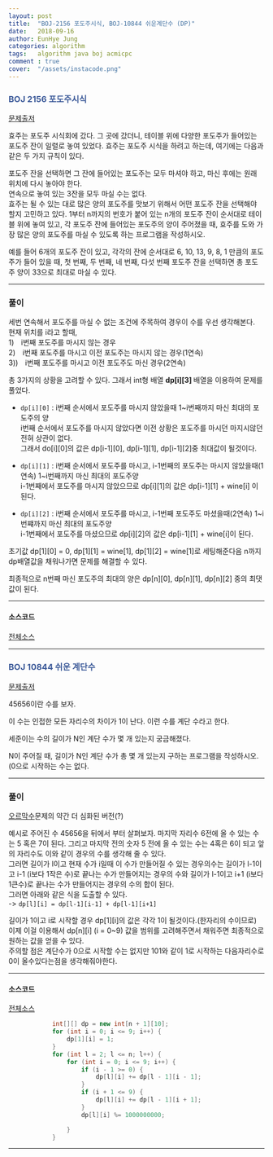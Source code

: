 ```yaml
---
layout: post
title:  "BOJ-2156 포도주시식, BOJ-10844 쉬운계단수 (DP)"
date:   2018-09-16
author: EunHye Jung
categories: algorithm
tags:	algorithm java boj acmicpc
comment : true
cover:  "/assets/instacode.png"
---  
```

   
  
### <font color = "3B5998"> BOJ 2156 포도주시식     </font>
  
   
[문제출저](https://www.acmicpc.net/problem/2156)   
  
     
효주는 포도주 시식회에 갔다. 그 곳에 갔더니, 테이블 위에 다양한 포도주가 들어있는 포도주 잔이 일렬로 놓여 있었다. 효주는 포도주 시식을 하려고 하는데, 여기에는 다음과 같은 두 가지 규칙이 있다.  
    
포도주 잔을 선택하면 그 잔에 들어있는 포도주는 모두 마셔야 하고, 마신 후에는 원래 위치에 다시 놓아야 한다.   
연속으로 놓여 있는 3잔을 모두 마실 수는 없다.    
효주는 될 수 있는 대로 많은 양의 포도주를 맛보기 위해서 어떤 포도주 잔을 선택해야 할지 고민하고 있다. 1부터 n까지의 번호가 붙어 있는 n개의 포도주 잔이 순서대로 테이블 위에 놓여 있고, 각 포도주 잔에 들어있는 포도주의 양이 주어졌을 때, 효주를 도와 가장 많은 양의 포도주를 마실 수 있도록 하는 프로그램을 작성하시오.   
   
예를 들어 6개의 포도주 잔이 있고, 각각의 잔에 순서대로 6, 10, 13, 9, 8, 1 만큼의 포도주가 들어 있을 때, 첫 번째, 두 번째, 네 번째, 다섯 번째 포도주 잔을 선택하면 총 포도주 양이 33으로 최대로 마실 수 있다.   
   
        
- - -   
   
   
### 풀이  
     
세번 연속해서 포도주를 마실 수 없는 조건에 주목하여 경우이 수를 우선 생각해본다.  
현재 위치를 i라고 할때,  
1)　i번째 포도주를 마시지 않는 경우  
2)　i번째 포도주를 마시고 이전 포도주는 마시지 않는 경우(1연속)   
3))　i번째 포도주를 마시고 이전 포도주도 마신 경우(2연속)       
   
총 3가지의 상황을 고려할 수 있다. 그래서 int형 배열 <b> dp[i][3] </b>배열을 이용하여 문제를 풀었다.   
  
* `dp[i][0]` : i번째 순서에서 포도주를 마시지 않았을때 1~i번째까지 마신 최대의 포도주의 양   
   i번째 순서에서 포도주를 마시지 않았다면 이전 상황은 포도주를 마시던 마지시않던 전혀 상관이 없다.  
   그래서 do[i][0]의 값은 dp[i-1][0], dp[i-1][1], dp[i-1][2]중 최대값이 될것이다.  
  
* `dp[i][1]` : i번째 순서에서 포도주를 마시고, i-1번째의 포도주는 마시지 않았을때(1연속) 1~i번째까지 마신 최대의 포도주양  
  i-1번째에서 포도주를 마시지 않았으므로 dp[i][1]의 값은 dp[i-1][1] + wine[i] 이 된다.  
  
* `dp[i][2]` : i번째 순서에서 포도주를 마시고, i-1번째 포도주도 마셨을때(2연속) 1~i번쨰까지 마신 최대의 포도주양  
  i-1번째에서 포도주를 마셨으므로 dp[i][2]의 값은 dp[i-1][1] + wine[i]이 된다.  
    
초기값 dp[1][0] = 0, dp[1][1] = wine[1], dp[1][2] = wine[1]로 세팅해준다음 n까지 dp배열값을 채워나가면 문제를 해결할 수 있다.  
    
최종적으로 n번째 마신 포도주의 최대의 양은 dp[n][0], dp[n][1], dp[n][2] 중의 최댓값이 된다.  
   
- - -  
    
  
#### 소스코드   
  
[전체소스](https://github.com/EunHyeJung/AlgorithmStudy/blob/master/BOJ/BOJ2156.java)  
  
  
<hr>  
    
    
  
### <font color = "3B5998"> BOJ 10844 쉬운 계단수     </font>
  
   
[문제출저](https://www.acmicpc.net/problem/10844)   
  
     
45656이란 수를 보자.

이 수는 인접한 모든 자리수의 차이가 1이 난다. 이런 수를 계단 수라고 한다.

세준이는 수의 길이가 N인 계단 수가 몇 개 있는지 궁금해졌다.

N이 주어질 때, 길이가 N인 계단 수가 총 몇 개 있는지 구하는 프로그램을 작성하시오. (0으로 시작하는 수는 없다.   
   
        
- - -   
   
   
### 풀이  
     
[오르막수](https://www.acmicpc.net/problem/11057)문제의 약간 더 심화된 버전(?)  
     
   
예시로 주어진 수 45656을 뒤에서 부터 살펴보자. 마지막 자리수 6전에 올 수 있는 수는 5 혹은 7이 된다. 
그리고 마지막 전의 숫자 5 전에 올 수 있는 수는 4혹은 6이 되고 앞의 자리수도 이와 같이 경우의 수를 생각해 줄 수 있다.  
그러면 길이가 l이고 현재 수가 i일때 이 수가 만들어질 수 있는 경우의수는 길이가 l-1이고 i-1 (i보다 1작은 수)로 끝나는 수가 만들어지는 경우의 수와 길이가 l-1이고 i+1 (i보다 1큰수)로 끝나는 수가 만들어지는 경우의 수의 합이 된다.  
그러면 아래와 같은 식을 도출할 수 있다.   
-> `dp[l][i] = dp[l-1][i-1] + dp[l-1][i+1]`  
  
길이가 1이고 i로 시작할 경우 dp[1][i]의 값은 각각 1이 될것이다.(한자리의 수이므로)  
이제 이걸 이용해서 dp[n][i] (i = 0~9) 값을 범위를 고려해주면서 채워주면 최종적으로 원하는 값을 얻을 수 있다.  
주의할 점은 계단수가 0으로 시작할 수는 없지만 101와 같이 1로 시작하는 다음자리수로 0이 올수있다는점을 생각해줘야한다.   
   
  
- - -   
   
  
#### 소스코드   
  
[전체소스](https://github.com/EunHyeJung/AlgorithmStudy/blob/master/BOJ/BOJ10844.java)  
  
  
```java  
			int[][] dp = new int[n + 1][10];
			for (int i = 0; i <= 9; i++) {
				dp[1][i] = 1;
			}
			for (int l = 2; l <= n; l++) {
				for (int i = 0; i <= 9; i++) {
					if (i - 1 >= 0) {
						dp[l][i] += dp[l - 1][i - 1];
					}
					if (i + 1 <= 9) {
						dp[l][i] += dp[l - 1][i + 1];
					}
					dp[l][i] %= 1000000000;

				}
			}
```   
  
  
<hr>  
    

